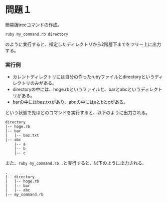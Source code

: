 # 問題１

簡易版treeコマンドの作成。

```
ruby my_command.rb directory
```
のように実行すると、指定したディレクトリから2階層下までをツリー上に出力する。

### 実行例

- カレントディレクトリには自分の作ったrubyファイルとdirectoryというディレクトリのみがある。
- directoryの中には、hoge.rbというファイルと、barとabcというディレクトリがある。
- barの中にはbaz.txtがあり、abcの中にはaとbとcがある。

という状態で先ほどのコマンドを実行すると、以下のように出力される。

```
directory
|-- hoge.rb
|-- bar
|   |-- baz.txt
|-- abc
    |-- a
    |-- b
    |-- c
```

また、`ruby my_command.rb .`と実行すると、以下のように出力される。

```
.
|-- directory
|   |-- hoge.rb
|   |-- bar
|   |-- abc
|-- my_command.rb
```
